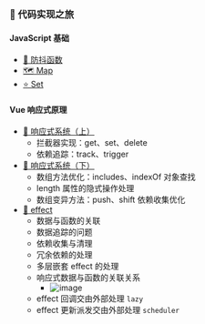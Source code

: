 <div class="learning-path">

### 🚀 代码实现之旅

#### JavaScript 基础

- [📝 防抖函数](js/debounce)
- [🗺️ Map](js/map)
- [⭐ Set](js/set)

#### Vue 响应式原理

- [🔄 响应式系统（上）](vue/01-响应式)
  - 拦截器实现：get、set、delete
  - 依赖追踪：track、trigger
- [🔄 响应式系统（下）](vue/02-响应式)
  - 数组方法优化：includes、indexOf 对象查找
  - length 属性的隐式操作处理
  - 数组变异方法：push、shift 依赖收集优化
- [🔄 effect](vue/03-响应式)
  - 数据与函数的关联
  - 数据追踪的问题
  - 依赖收集与清理
  - 冗余依赖的处理
  - 多层嵌套 effect 的处理
  - 响应式数据与函数的关联关系
    - ![image](https://raw.githubusercontent.com/patty-yang/pic/img/test/202503211308033.png)
  - effect 回调交由外部处理 `lazy`
  - effect 更新派发交由外部处理 `scheduler`
</div>